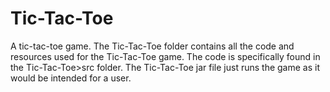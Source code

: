 # Tic-Tac-Toe
A tic-tac-toe game.
The Tic-Tac-Toe folder contains all the code and resources used for the Tic-Tac-Toe game. The code is specifically found in the Tic-Tac-Toe>src folder.
The Tic-Tac-Toe jar file just runs the game as it would be intended for a user.
